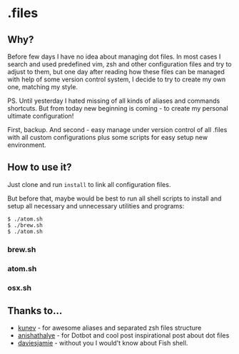# .files

## Why?
Before few days I have no idea about managing dot files. In most cases I search and used predefined vim, zsh and other configuration files and try to adjust to them, but one day after reading how these files can be managed with help of some version control system, I decide to try to create my own one, matching my style.

PS. Until yesterday I hated missing of all kinds of aliases and commands shortcuts. But from today new beginning is coming - to create my personal ultimate configuration!

First, backup. And second - easy manage under version control of all .files with all custom configurations plus some scripts for easy setup new environment.

## How to use it?
Just clone and run ```install``` to link all configuration files.

But before that, maybe would be best to run all shell scripts to install and setup all necessary and unnecessary utilities and programs:

```shell
$ ./atom.sh
$ ./brew.sh
$ ./atom.sh
```

### brew.sh

### atom.sh

### osx.sh

## Thanks to...

- [kunev](https://github.com/kunev) - for awesome aliases and separated zsh files structure
- [anishathalye](https://github.com/anishathalye) - for Dotbot and cool post
inspirational post about dot files
- [daviesjamie](https://github.com/daviesjamie) - without you I would't know about Fish shell.
